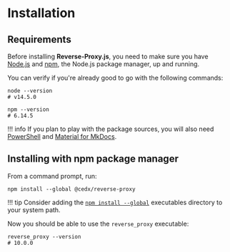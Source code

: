 # Installation

## Requirements
Before installing **Reverse-Proxy.js**, you need to make sure you have [Node.js](https://nodejs.org)
and [npm](https://www.npmjs.com), the Node.js package manager, up and running.
		
You can verify if you're already good to go with the following commands:

``` shell
node --version
# v14.5.0

npm --version
# 6.14.5
```

!!! info
	If you plan to play with the package sources, you will also need
	[PowerShell](https://docs.microsoft.com/en-us/powershell) and [Material for MkDocs](https://squidfunk.github.io/mkdocs-material).

## Installing with npm package manager
From a command prompt, run:

``` shell
npm install --global @cedx/reverse-proxy
```

!!! tip
	Consider adding the [`npm install --global`](https://docs.npmjs.com/files/folders) executables directory to your system path.

Now you should be able to use the `reverse_proxy` executable:

``` shell
reverse_proxy --version
# 10.0.0
```
